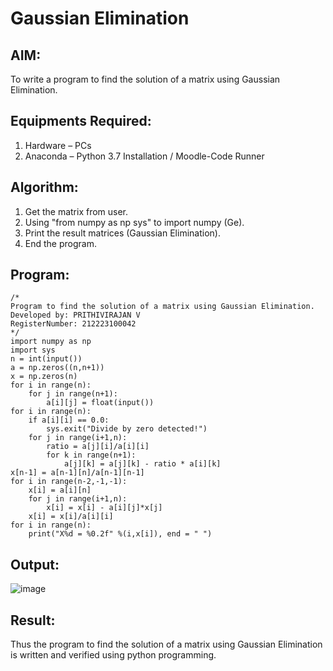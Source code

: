 # Gaussian Elimination

## AIM:
To write a program to find the solution of a matrix using Gaussian Elimination.

## Equipments Required:
1. Hardware – PCs
2. Anaconda – Python 3.7 Installation / Moodle-Code Runner

## Algorithm:
1. Get the matrix from user.
2. Using "from numpy as np sys" to import numpy (Ge).
3. Print the result matrices (Gaussian Elimination).
4. End the program.

## Program:
```
/*
Program to find the solution of a matrix using Gaussian Elimination.
Developed by: PRITHIVIRAJAN V
RegisterNumber: 212223100042
*/
import numpy as np
import sys
n = int(input())
a = np.zeros((n,n+1))
x = np.zeros(n)
for i in range(n):
    for j in range(n+1):
        a[i][j] = float(input())
for i in range(n):
    if a[i][i] == 0.0:
        sys.exit("Divide by zero detected!")
    for j in range(i+1,n):
        ratio = a[j][i]/a[i][i]
        for k in range(n+1):
            a[j][k] = a[j][k] - ratio * a[i][k]
x[n-1] = a[n-1][n]/a[n-1][n-1]
for i in range(n-2,-1,-1):
    x[i] = a[i][n] 
    for j in range(i+1,n):
        x[i] = x[i] - a[i][j]*x[j]
    x[i] = x[i]/a[i][i]
for i in range(n):
    print("X%d = %0.2f" %(i,x[i]), end = " ")
```

## Output:
![image](https://github.com/Prithivirajan2911/Gaussian/assets/147020085/f7d61204-99e9-4cef-b487-d11dd70c684b)

## Result:
Thus the program to find the solution of a matrix using Gaussian Elimination is written and verified using python programming.
